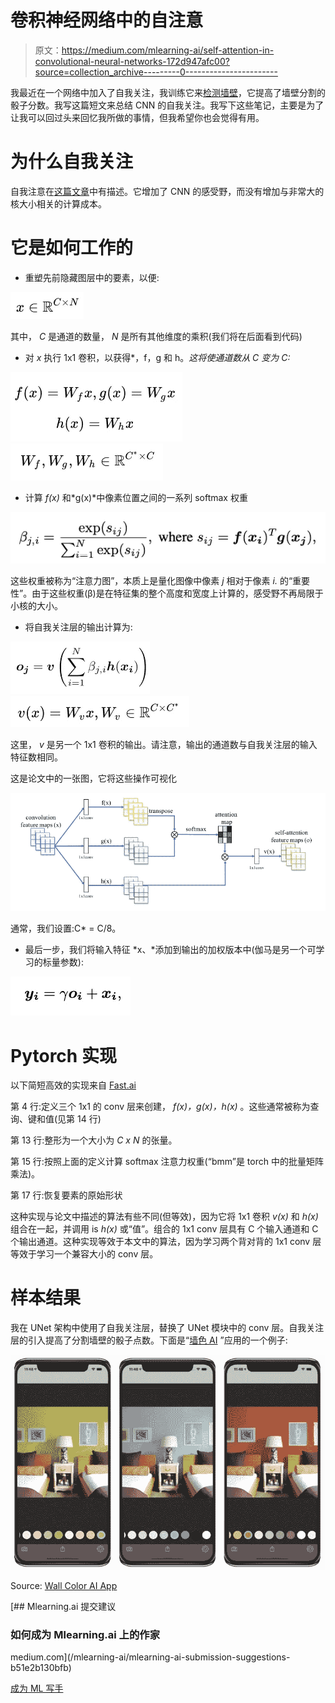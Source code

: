 # 卷积神经网络中的自注意

> 原文：<https://medium.com/mlearning-ai/self-attention-in-convolutional-neural-networks-172d947afc00?source=collection_archive---------0----------------------->

我最近在一个网络中加入了自我关注，我训练它来[检测墙壁](https://apps.apple.com/us/app/wall-color-ai/id1440854963)，它提高了墙壁分割的骰子分数。我写这篇短文来总结 CNN 的自我关注。我写下这些笔记，主要是为了让我可以回过头来回忆我所做的事情，但我希望你也会觉得有用。

# 为什么自我关注

自我注意在[这篇文章](https://arxiv.org/pdf/1805.08318.pdf)中有描述。它增加了 CNN 的感受野，而没有增加与非常大的核大小相关的计算成本。

# 它是如何工作的

*   重塑先前隐藏图层中的要素，以便:

![](img/dedfe0486faf01e0d806a1e1ae60c206.png)

其中， *C* 是通道的数量， *N* 是所有其他维度的乘积(我们将在后面看到代码)

*   对 *x* 执行 1x1 卷积，以获得*，f，g 和 h。*这将使通道数从 *C* 变为 *C*:*

![](img/706d0e40df4e4d4c956aaab6db8e035f.png)![](img/1343605c3da26276a06fb3e1e2afa72e.png)

*   计算 *f(x)* 和*g(x)*中像素位置之间的一系列 softmax 权重

![](img/8464dff1ec20223eb3c352650573d586.png)

这些权重被称为“注意力图”，本质上是量化图像中像素 *j* 相对于像素 *i.* 的“重要性”。由于这些权重(β)是在特征集的整个高度和宽度上计算的，感受野不再局限于小核的大小。

*   将自我关注层的输出计算为:

![](img/4c7033f33adb323c87bfc50331de5fe0.png)![](img/2ba623ff6cfafeb139c37e83a4494381.png)

这里， *v* 是另一个 1x1 卷积的输出。请注意，输出的通道数与自我关注层的输入特征数相同。

这是论文中的一张图，它将这些操作可视化

![](img/8192d62521e410bc93dcec3c3e409f2d.png)

通常，我们设置:C* = C/8。

*   最后一步，我们将输入特征 *x、*添加到输出的加权版本中(伽马是另一个可学习的标量参数):

![](img/7cf7e6cd070b94b9606de41d7903f5fa.png)

# Pytorch 实现

以下简短高效的实现来自 [Fast.ai](http://fast.ai)

第 4 行:定义三个 1x1 的 conv 层来创建， *f(x)，g(x)，h(x)* 。这些通常被称为查询、键和值(见第 14 行)

第 13 行:整形为一个大小为 *C x N* 的张量。

第 15 行:按照上面的定义计算 softmax 注意力权重(“bmm”是 torch 中的批量矩阵乘法)。

第 17 行:恢复要素的原始形状

这种实现与论文中描述的算法有些不同(但等效)，因为它将 1x1 卷积 *v(x)* 和 *h(x)* 组合在一起，并调用 is *h(x)* 或“值”。组合的 1x1 conv 层具有 C 个输入通道和 C 个输出通道。这种实现等效于本文中的算法，因为学习两个背对背的 1x1 conv 层等效于学习一个兼容大小的 conv 层。

# 样本结果

我在 UNet 架构中使用了自我关注层，替换了 UNet 模块中的 conv 层。自我关注层的引入提高了分割墙壁的骰子点数。下面是“[墙色 AI](https://apps.apple.com/us/app/wall-color-ai/id1440854963#?platform=iphone) ”应用的一个例子:

![](img/6092b838134444cc813fdfcced264482.png)

Source: [Wall Color AI App](https://apps.apple.com/us/app/wall-color-ai/id1440854963#?platform=iphone)

[](/mlearning-ai/mlearning-ai-submission-suggestions-b51e2b130bfb) [## Mlearning.ai 提交建议

### 如何成为 Mlearning.ai 上的作家

medium.com](/mlearning-ai/mlearning-ai-submission-suggestions-b51e2b130bfb) 

[成为 ML 写手](/mlearning-ai/mlearning-ai-submission-suggestions-b51e2b130bfb)